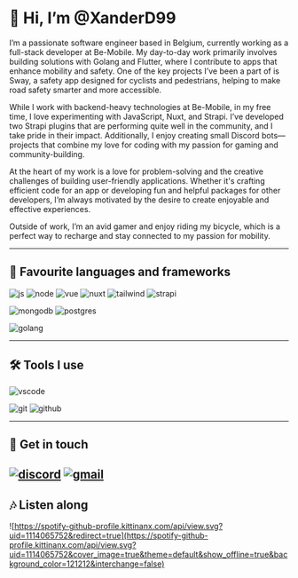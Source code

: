 # 👋 Hi, I’m @XanderD99

I’m a passionate software engineer based in Belgium, currently working as a full-stack developer at Be-Mobile. My day-to-day work primarily involves building solutions with Golang and Flutter, where I contribute to apps that enhance mobility and safety. One of the key projects I’ve been a part of is Sway, a safety app designed for cyclists and pedestrians, helping to make road safety smarter and more accessible.

While I work with backend-heavy technologies at Be-Mobile, in my free time, I love experimenting with JavaScript, Nuxt, and Strapi. I’ve developed two Strapi plugins that are performing quite well in the community, and I take pride in their impact. Additionally, I enjoy creating small Discord bots—projects that combine my love for coding with my passion for gaming and community-building.

At the heart of my work is a love for problem-solving and the creative challenges of building user-friendly applications. Whether it's crafting efficient code for an app or developing fun and helpful packages for other developers, I’m always motivated by the desire to create enjoyable and effective experiences.

Outside of work, I’m an avid gamer and enjoy riding my bicycle, which is a perfect way to recharge and stay connected to my passion for mobility.

---

## 📄 Favourite languages and frameworks

![js](https://img.shields.io/badge/Javascript-%2312100E.svg?logo=javascript&style=for-the-badge)
![node](https://img.shields.io/badge/Node.js-%2312100E.svg?logo=node.js&style=for-the-badge)
![vue](https://img.shields.io/badge/Vue.js-%2312100E.svg?logo=vue.js&style=for-the-badge)
![nuxt](https://img.shields.io/badge/Nuxt.js-%2312100E.svg?logo=nuxt.js&style=for-the-badge)
![tailwind](https://img.shields.io/badge/tailwindcss-0F172A?&logo=tailwindcss&style=for-the-badge)
![strapi](https://img.shields.io/badge/Strapi-%2312100E.svg?logo=strapi&style=for-the-badge)


![mongodb](https://img.shields.io/badge/MongoDB-%2312100E.svg?logo=mongodb&style=for-the-badge)
![postgres](https://img.shields.io/badge/PostgeSQL-%2312100E.svg?logo=postgresql&style=for-the-badge)

![golang](https://img.shields.io/badge/GoLang-%2312100E.svg?logo=go&style=for-the-badge)

---

## 🛠 Tools I use

![vscode](https://img.shields.io/badge/Visual%20Studio%20code-%2312100E.svg?logo=visualstudio&style=for-the-badge)

![git](https://img.shields.io/badge/git-%2312100E.svg?logo=git&style=for-the-badge)
![github](https://img.shields.io/badge/github-%2312100E.svg?logo=github&style=for-the-badge)

---

## 👥 Get in touch

[![discord](https://img.shields.io/badge/Discord-%2312100E.svg?logo=discord&style=for-the-badge)](https://discordapp.com/users/207617280325058562)
[![gmail](https://img.shields.io/badge/Gmail-%2312100E.svg?logo=gmail&style=for-the-badge)](xander.denecker@gmail.com)
---

## 🎶 Listen along

![https://spotify-github-profile.kittinanx.com/api/view.svg?uid=1114065752&redirect=true](https://spotify-github-profile.kittinanx.com/api/view.svg?uid=1114065752&cover_image=true&theme=default&show_offline=true&background_color=121212&interchange=false)
